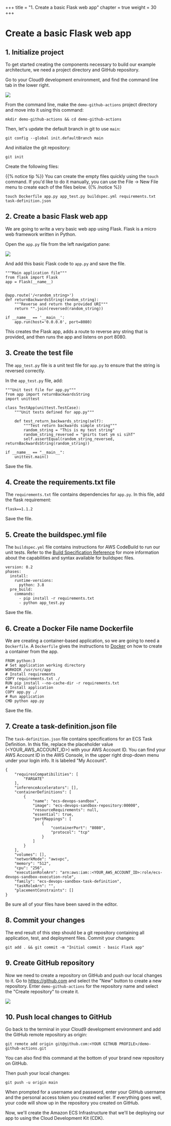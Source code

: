 +++
title = "1. Create a basic Flask web app"
chapter = true
weight = 30
+++

# Create a basic Flask web app

## 1. Initialize project

To get started creating the components necessary to build our example architecture, we need a project directory and GitHub repository.

Go to your Cloud9 development environment, and find the command line tab in the lower right.

![](/images/cloud9-command-line.png)

From the command line, make the `demo-github-actions` project directory and move into it using this command:

```
mkdir demo-github-actions && cd demo-github-actions
```

Then, let's update the default branch in git to use `main`:

```
git config --global init.defaultBranch main
```

And initialize the git repository:

``` 
git init
```

Create the following files:

{{% notice tip %}}
You can create the empty files quickly using the `touch` command. If you'd like to do it manually, you can use the File -> New File menu to create each of the files below.
{{% /notice %}}

```
touch Dockerfile app.py app_test.py buildspec.yml requirements.txt task-definition.json
```

## 2. Create a basic Flask web app

We are going to write a very basic web app using Flask. Flask is a micro web framework written in Python.

Open the `app.py` file from the left navigation pane:

![](/images/cloud9-open-file.png)

And add this basic Flask code to `app.py` and save the file.

```
"""Main application file"""
from flask import Flask
app = Flask(__name__)


@app.route('/<random_string>')
def returnBackwardsString(random_string):
    """Reverse and return the provided URI"""
    return "".join(reversed(random_string))

if __name__ == '__main__':
    app.run(host='0.0.0.0', port=8080)
```

This creates the Flask app, adds a route to reverse any string that is provided, and then runs the app and listens on port 8080.

## 3. Create the test file

The `app_test.py` file is a unit test file for `app.py` to ensure that the string is reversed correctly.

In the `app_test.py` file, add:

```
"""Unit test file for app.py"""
from app import returnBackwardsString
import unittest

class TestApp(unittest.TestCase):
    """Unit tests defined for app.py"""

    def test_return_backwards_string(self):
        """Test return backwards simple string"""
        random_string = "This is my test string"
        random_string_reversed = "gnirts tset ym si sihT"
        self.assertEqual(random_string_reversed, returnBackwardsString(random_string))

if __name__ == "__main__":
    unittest.main()
```

Save the file. 

## 4. Create the requirements.txt file

The `requirements.txt` file contains dependencies for `app.py`. In this file, add the flask requirement:

```
flask==1.1.2
```

Save the file. 

## 5. Create the buildspec.yml file

The `buildspec.yml` file contains instructions for AWS CodeBuild to run our unit tests. Refer to the [Build Specification Reference](https://docs.aws.amazon.com/codebuild/latest/userguide/build-spec-ref.html) for more information about the capabilities and syntax available for buildspec files.

```
version: 0.2
phases:
  install:
    runtime-versions:
      python: 3.8
  pre_build:
    commands:
      - pip install -r requirements.txt
      - python app_test.py
```

Save the file. 

## 6. Create a Docker File name Dockerfile

We are creating a container-based application, so we are going to need a `Dockerfile`. A `Dockerfile` gives the instructions to [Docker](https://www.docker.com/) on how to create a container from the app.

```
FROM python:3
# Set application working directory
WORKDIR /usr/src/app
# Install requirements
COPY requirements.txt ./
RUN pip install --no-cache-dir -r requirements.txt
# Install application
COPY app.py ./
# Run application
CMD python app.py
```

Save the file. 

## 7. Create a task-definition.json file

The `task-definition.json` file contains specifications for an ECS Task Definition. In this file, replace the placeholder value (<YOUR_AWS_ACCOUNT_ID>) with your AWS Account ID. You can find your AWS Account ID in the AWS Console, in the upper right drop-down menu under your login info. It is labeled "My Account".

```
{
    "requiresCompatibilities": [
        "FARGATE"
    ],
    "inferenceAccelerators": [],
    "containerDefinitions": [
        {
            "name": "ecs-devops-sandbox",
            "image": "ecs-devops-sandbox-repository:00000",
            "resourceRequirements": null,
            "essential": true,
            "portMappings": [
                {
                    "containerPort": "8080",
                    "protocol": "tcp"
                }             
            ]
        }
    ],
    "volumes": [],
    "networkMode": "awsvpc",
    "memory": "512",
    "cpu": "256",
    "executionRoleArn": "arn:aws:iam::<YOUR_AWS_ACCOUNT_ID>:role/ecs-devops-sandbox-execution-role",
    "family": "ecs-devops-sandbox-task-definition",
    "taskRoleArn": "",
    "placementConstraints": []
}
```

Be sure all of your files have been saved in the editor.

## 8. Commit your changes

The end result of this step should be a git repository containing all application, test, and deployment files. Commit your changes:

```
git add . && git commit -m "Initial commit - basic Flask app"
```

## 9. Create GitHub repository

Now we need to create a repository on GitHub and push our local changes to it. Go to https://github.com and select the "New" button to create a new repository. Enter `demo-github-actions` for the repository name and select the "Create repository" to create it.

![](/images/create-github-repo.png)

## 10. Push local changes to GitHub

Go back to the terminal in your Cloud9 development environment and add the GitHub remote repository as origin:

```
git remote add origin git@github.com:<YOUR GITHUB PROFILE>/demo-github-actions.git
```

You can also find this command at the bottom of your brand new repository on GitHub.

Then push your local changes:

```
git push -u origin main
```

When prompted for a username and password, enter your GitHub username and the personal access token you created earlier. If everything goes well, your code will show up in the repository you created on GitHub.

Now, we'll create the Amazon ECS Infrastructure that we'll be deploying our app to using the Cloud Development Kit (CDK).
